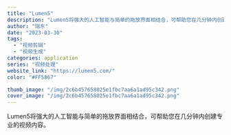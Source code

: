 ```yaml
---
title: "Lumen5"
description: "Lumen5将强大的人工智能与简单的拖放界面相结合，可帮助您在几分钟内创建专业的视频内容。"
author: "瑞东"
date: "2023-03-30"
tags:
  - "视频剪辑"
  - "视频生成"
categories: application
series: "视频处理"
website_link: "https://lumen5.com/"
color: "#FF5867"

thumb_image: "/img/2c6b457658025e1fbc7aa6a1ad95c342.png"
cover_image: "/img/2c6b457658025e1fbc7aa6a1ad95c342.png"
---
```


Lumen5将强大的人工智能与简单的拖放界面相结合，可帮助您在几分钟内创建专业的视频内容。